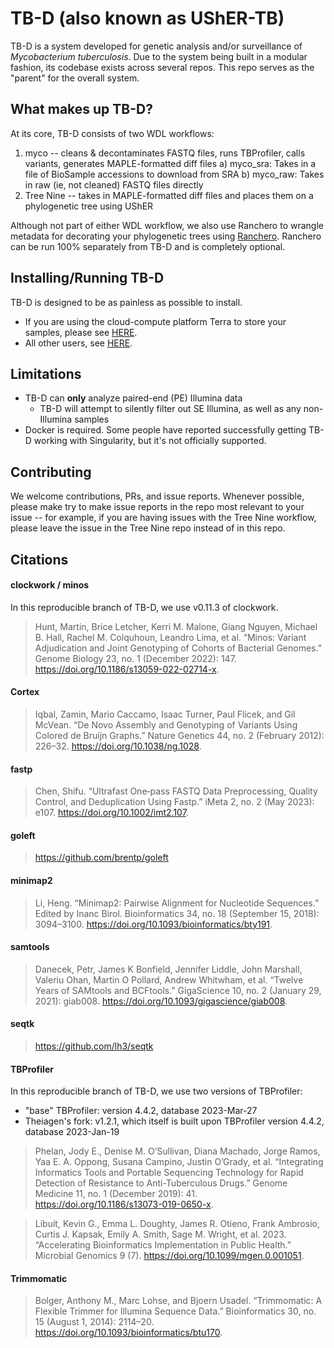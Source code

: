 # TB-D (also known as UShER-TB)

TB-D is a system developed for genetic analysis and/or surveillance of *Mycobacterium tuberculosis*. Due to the system being built in a modular fashion, its codebase exists across several repos. This repo serves as the "parent" for the overall system.

## What makes up TB-D?
At its core, TB-D consists of two WDL workflows:
1. myco -- cleans & decontaminates FASTQ files, runs TBProfiler, calls variants, generates MAPLE-formatted diff files
	a) myco_sra: Takes in a file of BioSample accessions to download from SRA
	b) myco_raw: Takes in raw (ie, not cleaned) FASTQ files directly
2. Tree Nine -- takes in MAPLE-formatted diff files and places them on a phylogenetic tree using UShER

Although not part of either WDL workflow, we also use Ranchero to wrangle metadata for decorating your phylogenetic trees using [Ranchero](https://github.com/aofarrel/Ranchero). Ranchero can be run 100% separately from TB-D and is completely optional.

## Installing/Running TB-D
TB-D is designed to be as painless as possible to install.
* If you are using the cloud-compute platform Terra to store your samples, please see [HERE](./getting_started_Terra.md).
* All other users, see [HERE](./getting_started_nonTerra.md).

## Limitations
* TB-D can **only** analyze paired-end (PE) Illumina data
	* TB-D will attempt to silently filter out SE Illumina, as well as any non-Illumina samples
* Docker is required. Some people have reported successfully getting TB-D working with Singularity, but it's not officially supported.

## Contributing
We welcome contributions, PRs, and issue reports. Whenever possible, please make try to make issue reports in the repo most relevant to your issue -- for example, if you are having issues with the Tree Nine workflow, please leave the issue in the Tree Nine repo instead of in this repo.


## Citations

#### clockwork / minos
In this reproducible branch of TB-D, we use v0.11.3 of clockwork.

> Hunt, Martin, Brice Letcher, Kerri M. Malone, Giang Nguyen, Michael B. Hall, Rachel M. Colquhoun, Leandro Lima, et al. “Minos: Variant Adjudication and Joint Genotyping of Cohorts of Bacterial Genomes.” Genome Biology 23, no. 1 (December 2022): 147. https://doi.org/10.1186/s13059-022-02714-x.

#### Cortex
> Iqbal, Zamin, Mario Caccamo, Isaac Turner, Paul Flicek, and Gil McVean. “De Novo Assembly and Genotyping of Variants Using Colored de Bruijn Graphs.” Nature Genetics 44, no. 2 (February 2012): 226–32. https://doi.org/10.1038/ng.1028.

#### fastp
> Chen, Shifu. “Ultrafast One‐pass FASTQ Data Preprocessing, Quality Control, and Deduplication Using Fastp.” iMeta 2, no. 2 (May 2023): e107. https://doi.org/10.1002/imt2.107.

#### goleft
> https://github.com/brentp/goleft

#### minimap2
> Li, Heng. “Minimap2: Pairwise Alignment for Nucleotide Sequences.” Edited by Inanc Birol. Bioinformatics 34, no. 18 (September 15, 2018): 3094–3100. https://doi.org/10.1093/bioinformatics/bty191.

#### samtools
> Danecek, Petr, James K Bonfield, Jennifer Liddle, John Marshall, Valeriu Ohan, Martin O Pollard, Andrew Whitwham, et al. “Twelve Years of SAMtools and BCFtools.” GigaScience 10, no. 2 (January 29, 2021): giab008. https://doi.org/10.1093/gigascience/giab008.

#### seqtk
> https://github.com/lh3/seqtk

#### TBProfiler
In this reproducible branch of TB-D, we use two versions of TBProfiler:
* "base" TBProfiler: version 4.4.2, database 2023-Mar-27
* Theiagen's fork: v1.2.1, which itself is built upon TBProfiler version 4.4.2, database 2023-Jan-19

> Phelan, Jody E., Denise M. O’Sullivan, Diana Machado, Jorge Ramos, Yaa E. A. Oppong, Susana Campino, Justin O’Grady, et al. “Integrating Informatics Tools and Portable Sequencing Technology for Rapid Detection of Resistance to Anti-Tuberculous Drugs.” Genome Medicine 11, no. 1 (December 2019): 41. https://doi.org/10.1186/s13073-019-0650-x.

> Libuit, Kevin G., Emma L. Doughty, James R. Otieno, Frank Ambrosio, Curtis J. Kapsak, Emily A. Smith, Sage M. Wright, et al. 2023. “Accelerating Bioinformatics Implementation in Public Health.” Microbial Genomics 9 (7). https://doi.org/10.1099/mgen.0.001051.

#### Trimmomatic
> Bolger, Anthony M., Marc Lohse, and Bjoern Usadel. “Trimmomatic: A Flexible Trimmer for Illumina Sequence Data.” Bioinformatics 30, no. 15 (August 1, 2014): 2114–20. https://doi.org/10.1093/bioinformatics/btu170.
